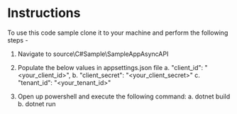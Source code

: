# Instructions

To use this code sample clone it to your machine and perform the following steps -

1.	Navigate to source\C#Sample\SampleAppAsyncAPI

2.	Populate the below values in appsettings.json file
a.	"client_id": "<your_client_id>",
b.	"client_secret": "<your_client_secret>"
c.	"tenant_id": "<your_tenant_id>"

3.	Open up powershell and execute the following command:
a.	dotnet build
b.	dotnet run




